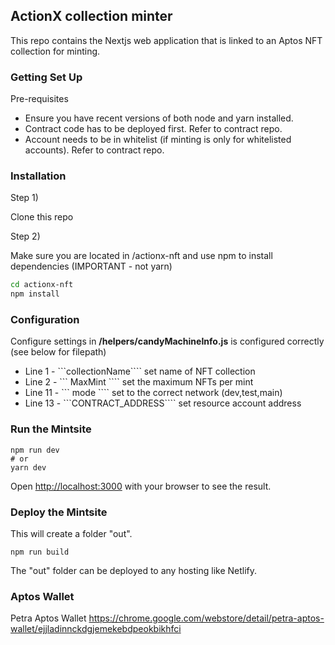 ## ActionX collection minter

This repo contains the Nextjs web application that is linked to an Aptos NFT collection for minting.



### Getting Set Up

Pre-requisites

* Ensure you have recent versions of both node and yarn installed.
* Contract code has to be deployed first. Refer to contract repo.
* Account needs to be in whitelist (if minting is only for whitelisted accounts). Refer to contract repo.

### Installation

Step 1)

Clone this repo

Step 2)

Make sure you are located in /actionx-nft and use npm to install dependencies (IMPORTANT - not yarn) 

```bash
cd actionx-nft
npm install
```

### Configuration

Configure settings in **/helpers/candyMachineInfo.js** is configured correctly (see below for filepath)
* Line 1 - ```collectionName```` set name of NFT collection
* Line 2 - ``` MaxMint ```` set the maximum NFTs per mint
* Line 11 - ``` mode ```` set to the correct network (dev,test,main)
* Line 13 - ```CONTRACT_ADDRESS```` set resource account address
 
### Run the Mintsite

``` to
npm run dev
# or
yarn dev
```

Open [http://localhost:3000](http://localhost:3000) with your browser to see the result.

### Deploy the Mintsite

This will create a folder "out".

``` to
npm run build
```

The "out" folder can be deployed to any hosting like Netlify.

### Aptos Wallet

Petra Aptos Wallet https://chrome.google.com/webstore/detail/petra-aptos-wallet/ejjladinnckdgjemekebdpeokbikhfci
